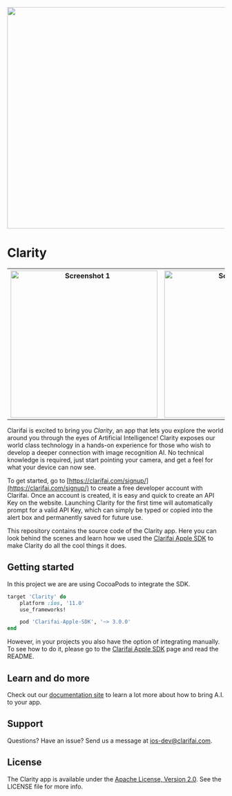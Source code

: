 <img src="https://clarifai.com/cms-assets/20180307033326/logo2.svg" width="512">

# Clarity

<table style="width:100%">
  <tr>
    <th><img width="340" alt="Screenshot 1" src="https://user-images.githubusercontent.com/204792/56301585-1f0aa480-6106-11e9-997a-6d3e392aa8ee.png"></th>
    <th><img width="340" alt="Screenshot 2" src="https://user-images.githubusercontent.com/204792/56301586-1f0aa480-6106-11e9-9927-1ee0f8b20615.png"></th>
    <th><img width="340" alt="Screenshot 3" src="https://user-images.githubusercontent.com/204792/56301587-1f0aa480-6106-11e9-8e77-4b33152683d8.png"></th>
  </tr>
</table>


Clarifai is excited to bring you _Clarity_, an app that lets you explore the world around you through the eyes of Artificial Intelligence! Clarity exposes our world class technology in a hands-on experience for those who wish to develop a deeper connection with image recognition AI. No technical knowledge is required, just start pointing your camera, and get a feel for what your device can now see.

To get started, go to [https://clarifai.com/signup/](https://clarifai.com/signup/) to create a free developer account with Clarifai. Once an account is created, it is easy and quick to create an API Key on the website. Launching Clarity for the first time will automatically prompt for a valid API Key, which can simply be typed or copied into the alert box and permanently saved for future use.

This repository contains the source code of the Clarity app. Here you can look behind the scenes and learn how we used the [Clarifai Apple SDK](https://github.com/Clarifai/clarifai-apple-sdk) to make Clarity do all the cool things it does.

## Getting started

In this project we are are using CocoaPods to integrate the SDK.

```ruby
target 'Clarity' do
    platform :ios, '11.0'
    use_frameworks!

    pod 'Clarifai-Apple-SDK', '~> 3.0.0'
end
```

However, in your projects you also have the option of integrating manually. To see how to do it, please go to the [Clarifai Apple SDK](https://github.com/Clarifai/clarifai-apple-sdk) page and read the README.

## Learn and do more

Check out our [documentation site](https://developer.clarifai.com/docs/) to learn a lot more about how to bring A.I. to your app.

## Support

Questions? Have an issue? Send us a message at <ios-dev@clarifai.com>.

## License

The Clarity app is available under the [Apache License, Version 2.0](http://www.apache.org/licenses/LICENSE-2.0). See the LICENSE file for more info.
